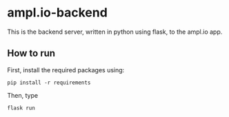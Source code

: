# ampl.io-backend

This is the backend server, written in python using flask, to the ampl.io app. 

## How to run

First, install the required packages using:
```
pip install -r requirements
```

Then, type
```
flask run
```
